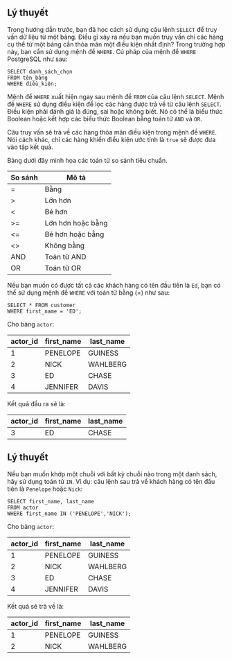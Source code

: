 ## Lý thuyết
Trong hướng dẫn trước, bạn đã học cách sử dụng câu lệnh `SELECT` để truy vấn dữ liệu từ một bảng. Điều gì xảy ra nếu bạn muốn truy vấn chỉ các hàng cụ thể từ một bảng cần thỏa mãn một điều kiện nhất định? Trong trường hợp này, bạn cần sử dụng mệnh đề `WHERE`. Cú pháp của mệnh đề `WHERE` PostgreSQL như sau:
```
SELECT danh_sách_chọn
FROM tên_bảng
WHERE điều_kiện;
```
Mệnh đề `WHERE` xuất hiện ngay sau mệnh đề `FROM` của câu lệnh `SELECT`. Mệnh đề `WHERE` sử dụng điều kiện để lọc các hàng được trả về từ câu lệnh `SELECT`. Điều kiện phải đánh giá là đúng, sai hoặc không biết. Nó có thể là biểu thức Boolean hoặc kết hợp các biểu thức Boolean bằng toán tử `AND` và `OR`. 

Câu truy vấn sẽ trả về các hàng thỏa mãn điều kiện trong mệnh đề `WHERE`. Nói cách khác, chỉ các hàng khiến điều kiện ước tính là `true` sẽ được đưa vào tập kết quả.

Bảng dưới đây minh họa các toán tử so sánh tiêu chuẩn.

| So sánh	| Mô tả |
|---------|-------|
| =	| Bằng |
| >	| Lớn hơn |
| <	| Bé hơn | 
| >= | Lớn hơn hoặc bằng |
| <= | Bé hơn hoặc bằng |
| <> | Không bằng |
| AND	| Toán tử AND |
| OR | Toán tử OR |

Nếu bạn muốn có được tất cả các khách hàng có tên đầu tiên là `Ed`, bạn có thể sử dụng mệnh đề `WHERE` với toán tử bằng (=) như sau:
```
SELECT * FROM customer
WHERE first_name = 'ED';
```
Cho bảng `actor`:

| actor_id | first_name	| last_name |
|----------|------------|-----------|
| 1	| PENELOPE | GUINESS | 
| 2	| NICK | WAHLBERG |
| 3	| ED | CHASE |
| 4	| JENNIFER | DAVIS |

Kết quả đầu ra sẽ là:

| actor_id | first_name	| last_name |
|----------|------------|-----------|
| 3 | ED | CHASE |

## Lý thuyết
Nếu bạn muốn khớp một chuỗi với bất kỳ chuỗi nào trong một danh sách, hãy sử dụng toán tử `IN`. Ví dụ: câu lệnh sau trả về khách hàng có tên đầu tiên là `Penelope` hoặc `Nick`:
```
SELECT first_name, last_name
FROM actor
WHERE first_name IN ('PENELOPE','NICK');
```
Cho bảng `actor`:

| actor_id | first_name	| last_name |
|----------|------------|-----------|
| 1	| PENELOPE | GUINESS |
| 2	| NICK | WAHLBERG |
| 3 | ED | CHASE |
| 4	| JENNIFER | DAVIS |

Kết quả sẽ trả về là:

| actor_id | first_name	| last_name |
|----------|------------|-----------|
| 1	| PENELOPE | GUINESS |
| 2	| NICK | WAHLBERG |
